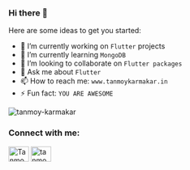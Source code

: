 ### Hi there 👋

Here are some ideas to get you started:

- 🔭 I’m currently working on `Flutter` projects
- 🌱 I’m currently learning `MongoDB`
- 👯 I’m looking to collaborate on `Flutter packages`
- 💬 Ask me about `Flutter`
- 📫 How to reach me: `www.tanmoykarmakar.in`
- ⚡ Fun fact: `YOU ARE AWESOME`


<img src="https://github-readme-stats.vercel.app/api?username=tanmoy27112000&show_icons=true" alt="tanmoy-karmakar" />

<br>

<h3 align="left">Connect with me:</h3>
<p align="left">
<a href="https://www.linkedin.com/in/tanmoykarmakar2711/" target="blank"><img align="center" src="https://raw.githubusercontent.com/rahuldkjain/github-profile-readme-generator/master/src/images/icons/Social/linked-in-alt.svg" alt="Tanmoy karmakar" height="30" width="40" /></a>
<a href="https://www.facebook.com/tanmoy.karmakar.52206/" target="blank"><img align="center" src="https://raw.githubusercontent.com/rahuldkjain/github-profile-readme-generator/master/src/images/icons/Social/facebook.svg" alt="tanmoy karmakar" height="30" width="40" /></a>
</p>


  
